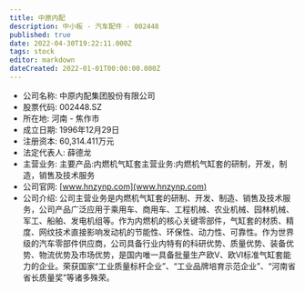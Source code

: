 ```yaml
---
title: 中原内配
description: 中小板 - 汽车配件 - 002448
published: true
date: 2022-04-30T19:22:11.000Z
tags: stock
editor: markdown
dateCreated: 2022-01-01T00:00:00.000Z
---
```


- 公司名称: 中原内配集团股份有限公司
- 股票代码: 002448.SZ
- 所在地: 河南 - 焦作市
- 成立日期: 1996年12月29日
- 注册资本: 60,314.411万元
- 法定代表人: 薛德龙
- 主营业务: 主要产品:内燃机气缸套主营业务:内燃机气缸套的研制，开发，制造，销售及技术服务
- 公司官网: [www.hnzynp.com](www.hnzynp.com)
- 公司介绍: 公司主营业务是内燃机气缸套的研制、开发、制造、销售及技术服务，公司产品广泛应用于乘用车、商用车、工程机械、农业机械、园林机械、军工、船舶、发电机组等。作为内燃机的核心关键零部件，气缸套的材质、精度、网纹技术直接影响发动机的节能性、环保性、动力性、可靠性。作为世界级的汽车零部件供应商，公司具备行业内特有的科研优势、质量优势、装备优势、物流优势及市场优势，是国内唯一具备批量生产欧V、欧VI标准气缸套能力的企业。荣获国家“工业质量标杆企业”、“工业品牌培育示范企业”、“河南省省长质量奖”等诸多殊荣。


